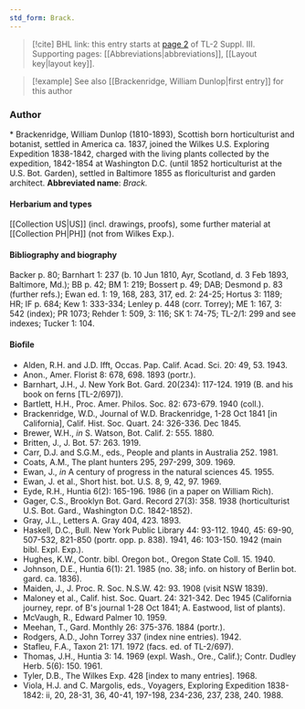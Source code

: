 ```yaml
---
std_form: Brack.
---
```


> [!cite] BHL link: this entry starts at [page 2](https://www.biodiversitylibrary.org/page/33266309) of TL-2 Suppl. III.
> Supporting pages: [[Abbreviations|abbreviations]], [[Layout key|layout key]].

> [!example] See also [[Brackenridge, William Dunlop|first entry]] for this author

### Author

\* Brackenridge, William Dunlop (1810-1893), Scottish born horticulturist and botanist, settled in America ca. 1837, joined the Wilkes U.S. Exploring Expedition 1838-1842, charged with the living plants collected by the expedition, 1842-1854 at Washington D.C. (until 1852 horticulturist at the U.S. Bot. Garden), settled in Baltimore 1855 as floriculturist and garden architect. 
**Abbreviated name**: *Brack.*

#### Herbarium and types

[[Collection US|US]] (incl. drawings, proofs), some further material at [[Collection PH|PH]] (not from Wilkes Exp.).

#### Bibliography and biography

Backer p. 80; Barnhart 1: 237 (b. 10 Jun 1810, Ayr, Scotland, d. 3 Feb 1893, Baltimore, Md.); BB p. 42; BM 1: 219; Bossert p. 49; DAB; Desmond p. 83 (further refs.); Ewan ed. 1: 19, 168, 283, 317, ed. 2: 24-25; Hortus 3: 1189; HR; IF p. 684; Kew 1: 333-334; Lenley p. 448 (corr. Torrey); ME 1: 167, 3: 542 (index); PR 1073; Rehder 1: 509, 3: 116; SK 1: 74-75; TL-2/1: 299 and see indexes; Tucker 1: 104.

#### Biofile

- Alden, R.H. and J.D. Ifft, Occas. Pap. Calif. Acad. Sci. 20: 49, 53. 1943.
- Anon., Amer. Florist 8: 678, 698. 1893 (portr.).
- Barnhart, J.H., J. New York Bot. Gard. 20(234): 117-124. 1919 (B. and his book on ferns \[TL-2/697\]).
- Bartlett, H.H., Proc. Amer. Philos. Soc. 82: 673-679. 1940 (coll.).
- Brackenridge, W.D., Journal of W.D. Brackenridge, 1-28 Oct 1841 \[in California\], Calif. Hist. Soc. Quart. 24: 326-336. Dec 1845.
- Brewer, W.H., *in* S. Watson, Bot. Calif. 2: 555. 1880.
- Britten, J., J. Bot. 57: 263. 1919.
- Carr, D.J. and S.G.M., eds., People and plants in Australia 252. 1981.
- Coats, A.M., The plant hunters 295, 297-299, 309. 1969.
- Ewan, J., *in* A century of progress in the natural sciences 45. 1955.
- Ewan, J. et al., Short hist. bot. U.S. 8, 9, 42, 97. 1969.
- Eyde, R.H., Huntia 6(2): 165-196. 1986 (in a paper on William Rich).
- Gager, C.S., Brooklyn Bot. Gard. Record 27(3): 358. 1938 (horticulturist U.S. Bot. Gard., Washington D.C. 1842-1852).
- Gray, J.L., Letters A. Gray 404, 423. 1893.
- Haskell, D.C., Bull. New York Public Library 44: 93-112. 1940, 45: 69-90, 507-532, 821-850 (portr. opp. p. 838). 1941, 46: 103-150. 1942 (main bibl. Expl. Exp.).
- Hughes, K.W., Contr. bibl. Oregon bot., Oregon State Coll. 15. 1940.
- Johnson, D.E., Huntia 6(1): 21. 1985 (no. 38; info. on history of Berlin bot. gard. ca. 1836).
- Maiden, J., J. Proc. R. Soc. N.S.W. 42: 93. 1908 (visit NSW 1839).
- Maloney et al., Calif. hist. Soc. Quart. 24: 321-342. Dec 1945 (California journey, repr. of B's journal 1-28 Oct 1841; A. Eastwood, list of plants).
- McVaugh, R., Edward Palmer 10. 1959.
- Meehan, T., Gard. Monthly 26: 375-376. 1884 (portr.).
- Rodgers, A.D., John Torrey 337 (index nine entries). 1942.
- Stafleu, F.A., Taxon 21: 171. 1972 (facs. ed. of TL-2/697).
- Thomas, J.H., Huntia 3: 14. 1969 (expl. Wash., Ore., Calif.); Contr. Dudley Herb. 5(6): 150. 1961.
- Tyler, D.B., The Wilkes Exp. 428 \[index to many entries\]. 1968.
- Viola, H.J. and C. Margolis, eds., Voyagers, Exploring Expedition 1838-1842: ii, 20, 28-31, 36, 40-41, 197-198, 234-236, 237, 238, 240. 1988.

